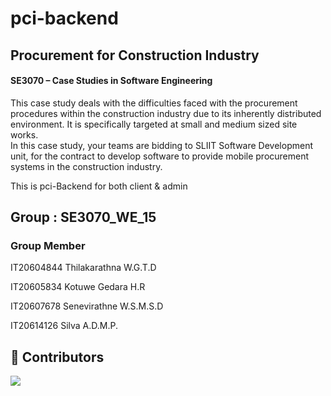 # pci-backend

<h2>Procurement for Construction Industry</h2>
<h4>SE3070 – Case Studies in Software Engineering</h4>

<p>This case study deals with the difficulties faced with the procurement procedures within the
construction industry due to its inherently distributed environment. It is specifically targeted at small
and medium sized site works.<br>
In this case study, your teams are bidding to SLIIT Software Development unit, for the contract to develop
software to provide mobile procurement systems in the construction industry.</p>

<p>This is pci-Backend for both client & admin</p>

<h2 align="left">Group : SE3070_WE_15</h2>
<h3>Group Member</h3>
<p>IT20604844 	Thilakarathna W.G.T.D</p>
<p>IT20605834 	Kotuwe Gedara H.R </p>
<p>IT20607678 	Senevirathne W.S.M.S.D </p>
<p>IT20614126 	Silva A.D.M.P. </p>
 
 ## 🌱 Contributors </br>

<a href="https://github.com/Black-Clovers/pci-backend/graphs/contributors">
  <img src="https://contrib.rocks/image?repo=Black-Clovers/pci-backend/" />
</a>
</br>
